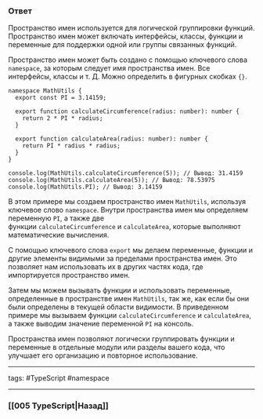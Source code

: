 ### Ответ

Пространство имен используется для логической группировки функций. Пространство имен может включать интерфейсы, классы, функции и переменные для поддержки одной или группы связанных функций.

Пространство имен может быть создано с помощью ключевого слова `namespace`, за которым следует имя пространства имен. Все интерфейсы, классы и т. Д. Можно определить в фигурных скобках `{}`.

```tsx
namespace MathUtils {
  export const PI = 3.14159;

  export function calculateCircumference(radius: number): number {
    return 2 * PI * radius;
  }

  export function calculateArea(radius: number): number {
    return PI * radius * radius;
  }
}

console.log(MathUtils.calculateCircumference(5)); // Вывод: 31.4159
console.log(MathUtils.calculateArea(5)); // Вывод: 78.53975
console.log(MathUtils.PI); // Вывод: 3.14159
```

В этом примере мы создаем пространство имен `MathUtils`, используя ключевое слово `namespace`. Внутри пространства имен мы определяем переменную `PI`, а также две функции `calculateCircumference` и `calculateArea`, которые выполняют математические вычисления.

С помощью ключевого слова `export` мы делаем переменные, функции и другие элементы видимыми за пределами пространства имен. Это позволяет нам использовать их в других частях кода, где импортируется пространство имен.

Затем мы можем вызывать функции и использовать переменные, определенные в пространстве имен `MathUtils`, так же, как если бы они были определены в текущей области видимости. В приведенном примере мы вызываем функции `calculateCircumference` и `calculateArea`, а также выводим значение переменной `PI` на консоль.

Пространства имен позволяют логически группировать функции и переменные в отдельные модули или разделы вашего кода, что улучшает его организацию и повторное использование.

___

tags: #TypeScript #namespace 

_____

### [[005 TypeScript|Назад]]